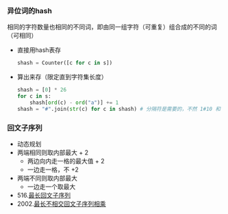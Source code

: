### 异位词的hash

相同的字符数量也相同的不同词，即由同一组字符（可重复）组合成的不同的词（可相同）

- 直接用hash表存

  ```python
  shash = Counter([c for c in s])
  ```

- 算出来存（限定直到字符集长度）

  ```python
  shash = [0] * 26
  for c in s:
      shash[ord(c) - ord("a")] += 1
  shash = "#".join(str(c) for c in shash) # 分隔符是需要的，不然 1#10 和 11#0 会混在一起
  ```

  



### 回文子序列

- 动态规划
- 两端相同则取内部最大 + 2
  - 两边向内走一格的最大值 + 2
  - 一边走一格，不 +2
- 两端不同则取内部最大
  - 一边走一个取最大
- 516.[最长回文子序列](https://leetcode.cn/problems/longest-palindromic-subsequence/)
- 2002.[最长不相交回文子序列相乘](https://leetcode.cn/problems/maximum-sum-obtained-of-any-permutation/)

